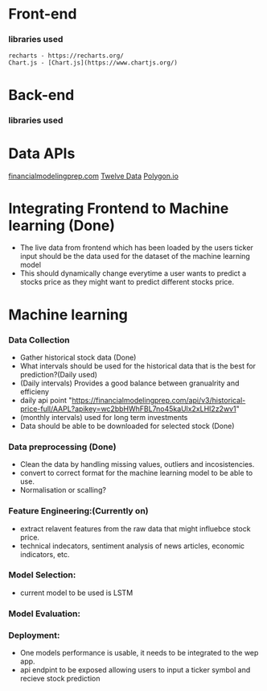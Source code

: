# Front-end
### libraries used
    recharts - https://recharts.org/
    Chart.js - [Chart.js](https://www.chartjs.org/)

# Back-end 
### libraries used

# Data APIs 
[financialmodelingprep.com](https://site.financialmodelingprep.com/)
[Twelve Data](https://twelvedata.com/)
[Polygon.io ](https://polygon.io/)

# Integrating Frontend to Machine learning (Done)
- The live data from frontend which has been loaded by the users ticker input should be the data used for the dataset of the machine learning model
- This should dynamically change everytime a user wants to predict a stocks price as they might want to predict different stocks price.



# Machine learning 

### Data Collection 
- Gather historical stock data (Done)
 - What intervals should be used for the historical data that is the best for prediction?(Daily used)
  - (Daily intervals) Provides a good balance between granualrity and efficieny
   - daily api point "https://financialmodelingprep.com/api/v3/historical-price-full/AAPL?apikey=wc2bbHWhFBL7no45kaUlx2xLHI2z2wv1"
  - (monthly intervals) used for long term investments
- Data should be able to be downloaded for selected stock (Done)
### Data preprocessing (Done)
- Clean the data by handling missing values, outliers and incosistencies.
- convert to correct format for the machine learning model to be able to use.
 - Normalisation or scalling? 

### Feature Engineering:(Currently on)
- extract relavent features from the raw data that might influebce stock price.
 - technical indecators, sentiment analysis of news articles, economic indicators, etc.
 
### Model Selection: 
- current model to be used is LSTM

### Model Evaluation:


### Deployment:
- One models performance is usable, it needs to be integrated to the wep app.
- api endpint to be exposed allowing users to input a ticker symbol and recieve stock prediction
